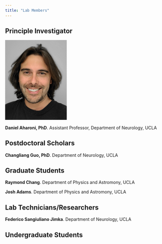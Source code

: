 ```yaml
---
title: "Lab Members"
---
```


## Principle Investigator

<p align="left">
  <img width="200" src="https://github.com/Aharoni-Lab/Aharoni-Lab.github.io/blob/master/People/DAharoni.jpg">
</p>

**Daniel Aharoni, PhD**. Assistant Professor, Department of Neurology, UCLA

## Postdoctoral Scholars

**Changliang Guo, PhD**. Department of Neurology, UCLA

## Graduate Students

**Raymond Chang**. Department of Physics and Astromony, UCLA

**Josh Adams**. Department of Physics and Astromony, UCLA

## Lab Technicians/Researchers

**Federico Sangiuliano Jimka**. Department of Neurology, UCLA

## Undergraduate Students

